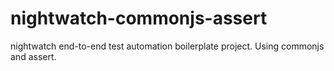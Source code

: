 # nightwatch-commonjs-assert
nightwatch end-to-end test automation boilerplate project. Using commonjs and assert.
